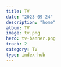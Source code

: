 ```yaml
---
title: TV
date: "2023-09-24"
description: "home"
album: TV
image: tv.png
hero: tv-banner.png
track: 2
category: TV
type: index-hub
---
```

